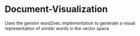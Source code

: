 # Document-Visualization
Uses the gensim word2vec implementation to generate a visual representation of similar words in the vector space
